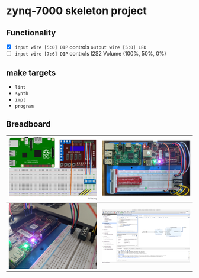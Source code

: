 # zynq-7000 skeleton project

## Functionality

- [x] `input wire [5:0] DIP` controls `output wire [5:0] LED`
- [ ] `input wire [7:6] DIP` controls I2S2 Volume (100%, 50%, 0%)

## make targets

- `lint`
- `synth`
- `impl`
- `program`

## Breadboard

| <img src=gh-assets/skeleton_layout_bb.png width=1024/> | <img src=gh-assets/dipoverhead.jpg width=1024/> |
|-------------------------------------------------------|--------------------------------------------------|
| <img src=gh-assets/diplights.jpg width=1024>          | <img src=gh-assets/ip_integrator.png width=1024> |




